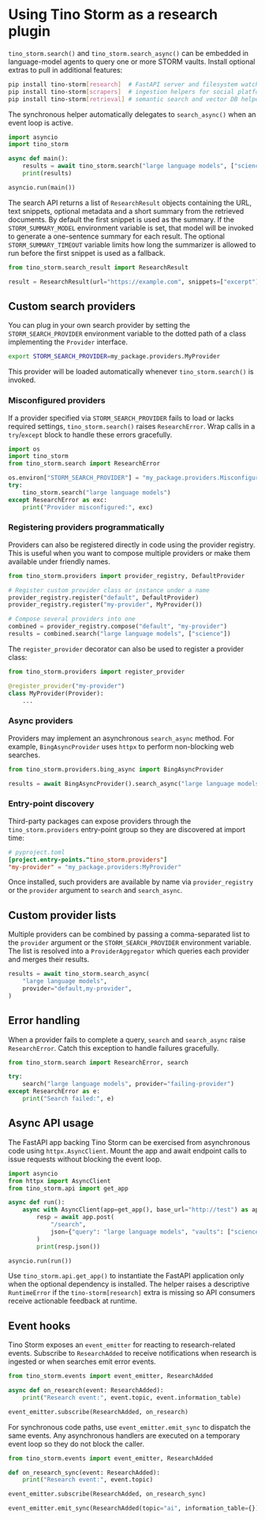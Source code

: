 # Using Tino Storm as a research plugin

`tino_storm.search()` and `tino_storm.search_async()` can be embedded in
language-model agents to query one or more STORM vaults. Install optional
extras to pull in additional features:

```bash
pip install tino-storm[research]  # FastAPI server and filesystem watcher
pip install tino-storm[scrapers]  # ingestion helpers for social platforms
pip install tino-storm[retrieval] # semantic search and vector DB helpers
```

The synchronous helper automatically delegates to `search_async()` when an event
loop is active.

```python
import asyncio
import tino_storm

async def main():
    results = await tino_storm.search("large language models", ["science"])
    print(results)

asyncio.run(main())
```

The search API returns a list of `ResearchResult` objects containing the URL,
text snippets, optional metadata and a short summary from the retrieved
documents. By default the first snippet is used as the summary. If the
`STORM_SUMMARY_MODEL` environment variable is set, that model will be invoked
to generate a one-sentence summary for each result. The optional
`STORM_SUMMARY_TIMEOUT` variable limits how long the summarizer is allowed to
run before the first snippet is used as a fallback.

```python
from tino_storm.search_result import ResearchResult

result = ResearchResult(url="https://example.com", snippets=["excerpt"], meta={})
```

## Custom search providers

You can plug in your own search provider by setting the `STORM_SEARCH_PROVIDER`
environment variable to the dotted path of a class implementing the
`Provider` interface.

```bash
export STORM_SEARCH_PROVIDER=my_package.providers.MyProvider
```

This provider will be loaded automatically whenever `tino_storm.search()` is
invoked.

### Misconfigured providers

If a provider specified via `STORM_SEARCH_PROVIDER` fails to load or lacks
required settings, `tino_storm.search()` raises `ResearchError`. Wrap calls in a
`try`/`except` block to handle these errors gracefully.

```python
import os
import tino_storm
from tino_storm.search import ResearchError

os.environ["STORM_SEARCH_PROVIDER"] = "my_package.providers.MisconfiguredProvider"
try:
    tino_storm.search("large language models")
except ResearchError as exc:
    print("Provider misconfigured:", exc)
```

### Registering providers programmatically

Providers can also be registered directly in code using the provider
registry. This is useful when you want to compose multiple providers or make
them available under friendly names.

```python
from tino_storm.providers import provider_registry, DefaultProvider

# Register custom provider class or instance under a name
provider_registry.register("default", DefaultProvider)
provider_registry.register("my-provider", MyProvider())

# Compose several providers into one
combined = provider_registry.compose("default", "my-provider")
results = combined.search("large language models", ["science"])
```

The `register_provider` decorator can also be used to register a provider
class:

```python
from tino_storm.providers import register_provider

@register_provider("my-provider")
class MyProvider(Provider):
    ...
```

### Async providers

Providers may implement an asynchronous ``search_async`` method. For example,
``BingAsyncProvider`` uses ``httpx`` to perform non-blocking web searches.

```python
from tino_storm.providers.bing_async import BingAsyncProvider

results = await BingAsyncProvider().search_async("large language models", ["science"])
```

### Entry-point discovery

Third-party packages can expose providers through the
``tino_storm.providers`` entry-point group so they are discovered at import
time:

```toml
# pyproject.toml
[project.entry-points."tino_storm.providers"]
"my-provider" = "my_package.providers:MyProvider"
```

Once installed, such providers are available by name via ``provider_registry``
or the ``provider`` argument to ``search`` and ``search_async``.

## Custom provider lists

Multiple providers can be combined by passing a comma-separated list to the
``provider`` argument or the ``STORM_SEARCH_PROVIDER`` environment variable. The
list is resolved into a ``ProviderAggregator`` which queries each provider and
merges their results.

```python
results = await tino_storm.search_async(
    "large language models",
    provider="default,my-provider",
)
```

## Error handling

When a provider fails to complete a query, ``search`` and ``search_async``
raise ``ResearchError``. Catch this exception to handle failures gracefully.

```python
from tino_storm.search import ResearchError, search

try:
    search("large language models", provider="failing-provider")
except ResearchError as e:
    print("Search failed:", e)
```

## Async API usage

The FastAPI app backing Tino Storm can be exercised from asynchronous code
using ``httpx.AsyncClient``. Mount the app and await endpoint calls to issue
requests without blocking the event loop.

```python
import asyncio
from httpx import AsyncClient
from tino_storm.api import get_app

async def run():
    async with AsyncClient(app=get_app(), base_url="http://test") as app:
        resp = await app.post(
            "/search",
            json={"query": "large language models", "vaults": ["science"]},
        )
        print(resp.json())

asyncio.run(run())
```

Use `tino_storm.api.get_app()` to instantiate the FastAPI application only when
the optional dependency is installed. The helper raises a descriptive
`RuntimeError` if the `tino-storm[research]` extra is missing so API consumers
receive actionable feedback at runtime.

## Event hooks

Tino Storm exposes an ``event_emitter`` for reacting to research-related
events. Subscribe to ``ResearchAdded`` to receive notifications when research
is ingested or when searches emit error events.

```python
from tino_storm.events import event_emitter, ResearchAdded

async def on_research(event: ResearchAdded):
    print("Research event:", event.topic, event.information_table)

event_emitter.subscribe(ResearchAdded, on_research)
```

For synchronous code paths, use ``event_emitter.emit_sync`` to dispatch the
same events. Any asynchronous handlers are executed on a temporary event loop
so they do not block the caller.

```python
from tino_storm.events import event_emitter, ResearchAdded

def on_research_sync(event: ResearchAdded):
    print("Research event:", event.topic)

event_emitter.subscribe(ResearchAdded, on_research_sync)

event_emitter.emit_sync(ResearchAdded(topic="ai", information_table={}))
```
